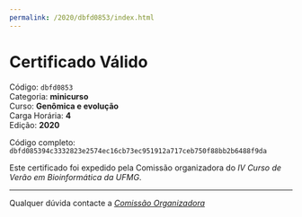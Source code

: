 ```yaml
---
permalink: /2020/dbfd0853/index.html
---
```


# Certificado Válido

Código: `dbfd0853`<br>
Categoria: **minicurso**<br>
Curso: **Genômica e evolução**<br>
Carga Horária: **4**<br>
Edição: **2020**<br>


Código completo: `dbfd085394c3332823e2574ec16cb73ec951912a717ceb750f88bb2b6488f9da`


Este certificado foi expedido pela Comissão organizadora do *IV Curso de Verão em Bioinformática da UFMG*.

----

Qualquer dúvida contacte a [_Comissão Organizadora_](<mailto:cursobioinfoufmg@gmail.com$subject=[Certificados]>)

